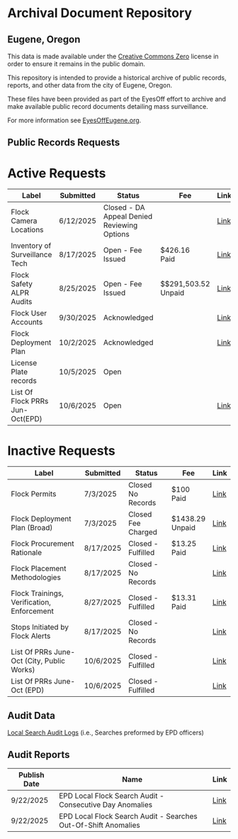# Archival Document Repository
## Eugene, Oregon

This data is made available under the [Creative Commons Zero](https://creativecommons.org/public-domain/cc0/) license in order to ensure it remains in the public domain.

This repository is intended to provide a historical archive of public records, reports, and other data from the city of Eugene, Oregon. 

These files have been provided as part of the EyesOff effort to archive and make available public record documents detailing mass surveillance.

For more information see [EyesOffEugene.org](https://eyesoffeugene.org).

## Public Records Requests
# Active Requests
| Label                                      | Submitted | Status                                           | Fee                 | Link   |
|--------------------------------------------|-----------|--------------------------------------------------|---------------------|--------|
| Flock Camera Locations                     | 6/12/2025 | Closed - DA Appeal Denied <br>Reviewing Options  |                     | [Link](https://github.com/eyes-off/eugene-oregon/tree/main/PublicRecords/EPD-2025-2738_CameraLocations) |
| Inventory of Surveillance Tech             | 8/17/2025 | Open - Fee Issued                                | $426.16 <br>Paid    | [Link](https://github.com/eyes-off/eugene-oregon/tree/main/PublicRecords/EPD-2025-3762_InventoryOfSurveillanceTech) |
| Flock Safety ALPR Audits                   | 8/25/2025 | Open - Fee Issued                                | $$291,503.52 <br>Unpaid                   | [Link](https://github.com/eyes-off/eugene-oregon/tree/main/PublicRecords/EPD-2025-3891_FlockAudits) |
| Flock User Accounts                        | 9/30/2025 | Acknowledged                                     |                     | [Link](https://github.com/eyes-off/eugene-oregon/tree/main/PublicRecords/EPD-2025-4432_FlockUserAccount%5B202509-01%5D) |
| Flock Deployment Plan                      | 10/2/2025 | Acknowledged                                     |                     | [Link](https://github.com/eyes-off/eugene-oregon/tree/main/PublicRecords/EPD-2025-4476_FlockDeploymentPlan%5B2510-04%5D) |
| License Plate records			             | 10/5/2025 | Open                                  	        |                     | 
| List Of Flock PRRs Jun-Oct(EPD)            | 10/6/2025 | Open                                             |                     | [Link](https://github.com/eyes-off/eugene-oregon/tree/main/PublicRecords/EPD-2025-4537_ListOfFlockPRRsJuneToOct2025%5B2510-06%5D) |

# Inactive Requests
| Label                                      | Submitted | Status                                           | Fee                 | Link   |
|--------------------------------------------|-----------|--------------------------------------------------|---------------------|--------|
| Flock Permits                              | 7/3/2025  | Closed <br>No Records                            | $100 <br>Paid       | [Link](https://github.com/eyes-off/eugene-oregon/tree/main/PublicRecords/EPD-2025-3072_Permits) |
| Flock Deployment Plan (Broad)              | 7/3/2025  | Closed <br>Fee Charged                           | $1438.29 <br>Unpaid | [Link](https://github.com/eyes-off/eugene-oregon/tree/main/PublicRecords/EPD-2025-3073_DeploymentPlan) |
| Flock Procurement Rationale                | 8/17/2025 | Closed - Fulfilled                               | $13.25 <br>Paid     | [Link](https://github.com/eyes-off/eugene-oregon/tree/main/PublicRecords/EPD-2025-3771_FlockProcurementRationale) |
| Flock Placement Methodologies              | 8/17/2025 | Closed - No Records                              |                     | [Link](https://github.com/eyes-off/eugene-oregon/tree/main/PublicRecords/EPD-2025-3772_FlockPlacementMethodologies) |
| Flock Trainings, Verification, Enforcement | 8/27/2025 | Closed - Fulfilled                               | $13.31 <br>Paid     | [Link](https://github.com/eyes-off/eugene-oregon/tree/main/PublicRecords/EPD-2025-3773_FlockPoliciesAndTraining) |
| Stops Initiated by Flock Alerts            | 8/17/2025 | Closed - No Records                              |                     | [Link](https://github.com/eyes-off/eugene-oregon/tree/main/PublicRecords/EPD-2025-3774_StopsInitiatedByFlockAlerts) |
| List Of PRRs June-Oct	(City, Public Works) | 10/6/2025 | Closed - Fulfilled                               |                     | [Link](https://github.com/eyes-off/eugene-oregon/tree/main/PublicRecords/PRR-2025-787_ListOfPRRsJuneToOct2025%5B2510-06%5D) |
| List Of PRRs June-Oct	(EPD)                | 10/6/2025 | Closed - Fulfilled                               |                     | [Link](https://github.com/eyes-off/eugene-oregon/tree/main/PublicRecords/EPD-2025-4532_ListOfPRRsJuneToOct2025%5B2510-06%5D) |

## Audit Data
[Local Search Audit Logs](https://github.com/eyes-off/eugene-oregon/tree/main/FlockAuditLogs)  (i.e., Searches preformed by EPD officers)

## Audit Reports
| Publish Date | Name                                                           | Link |
|--------------|----------------------------------------------------------------|------|
| 9/22/2025    | EPD Local Flock Search Audit - Consecutive Day Anomalies       | [Link](https://github.com/eyes-off/eugene-oregon/blob/main/FlockAuditLogs/Reports/EPDLocalFlockSearchAudit_ConsecutiveDayAnomalies_2025-09-22.pdf) |
| 9/22/2025    | EPD Local Flock Search Audit - Searches Out-Of-Shift Anomalies | [Link](https://github.com/eyes-off/eugene-oregon/blob/main/FlockAuditLogs/Reports/EPDLocalFlockSearchAudit_SearchesOutOfShiftAnomalies_2025-09-23.pdf) |